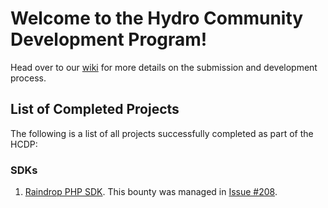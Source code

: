 # Welcome to the Hydro Community Development Program!

Head over to our [wiki](https://github.com/hydrogen-dev/hcdp/wiki) for more details on the submission and development process.

## List of Completed Projects

The following is a list of all projects successfully completed as part of the HCDP:

### SDKs

1. [Raindrop PHP SDK](https://github.com/adrenth/raindrop-sdk). This bounty was managed in [Issue #208](https://github.com/hydrogen-dev/hcdp/issues/208).
